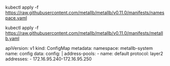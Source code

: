 kubectl apply -f https://raw.githubusercontent.com/metallb/metallb/v0.11.0/manifests/namespace.yaml

kubectl apply -f https://raw.githubusercontent.com/metallb/metallb/v0.11.0/manifests/metallb.yaml

apiVersion: v1
kind: ConfigMap
metadata:
  namespace: metallb-system
  name: config
data:
  config: |
    address-pools:
    - name: default
      protocol: layer2
      addresses:
      - 172.16.95.240-172.16.95.250
